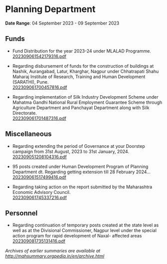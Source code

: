 # Planning Department

**Date Range**: 04 September 2023 - 09 September 2023


## Funds
- Fund Distribution for the year 2023-24 under MLALAD Programme.\
  [202309061542179316.pdf](https://gr.maharashtra.gov.in/Site/Upload/Government%20Resolutions/English/202309061542179316.pdf)

- Regarding disbursement of funds for the construction of buildings at Nashik, Aurangabad, Latur, Kharghar, Nagpur under Chhatrapati Shahu Maharaj Institute of Research, Training and Human Development (SARATHI), Pune.\
  [202309061700457816.pdf](https://gr.maharashtra.gov.in/Site/Upload/Government%20Resolutions/English/202309061700457816.pdf)

- Regarding implementation of Silk Industry Development Scheme under Mahatma Gandhi National Rural Employment Guarantee Scheme through Agriculture Department and Panchayat Department along with Silk Directorate.\
  [202309061701487316.pdf](https://gr.maharashtra.gov.in/Site/Upload/Government%20Resolutions/English/202309061701487316.pdf)

## Miscellaneous
- Regarding extending the period of Governance at your Doorstep campaign from 31st August, 2023 to 31st January, 2024.\
  [202309051208104316.pdf](https://gr.maharashtra.gov.in/Site/Upload/Government%20Resolutions/English/202309051208104316.pdf)

- 95 posts created under Human Development Program of Planning Department dt. Regarding getting extension till 28 February 2024...\
  [202309061517499416.pdf](https://gr.maharashtra.gov.in/Site/Upload/Government%20Resolutions/English/202309061517499416.pdf)

- Regarding taking action on the report submitted by the Maharashtra Economic Advisory Council.\
  [202309061745337216.pdf](https://gr.maharashtra.gov.in/Site/Upload/Government%20Resolutions/English/202309061745337216.pdf)

## Personnel
- Regarding continuation of temporary posts created at the state level as well as at the Divisional Commissioner, Nagpur level under the special action program for rapid development of Naxal- affected areas\
  [202309081735131416.pdf](https://gr.maharashtra.gov.in/Site/Upload/Government%20Resolutions/English/202309081735131416.pdf)


*Archives of earlier summaries are available at http://mahsummary.orgpedia.in/en/archive.html*